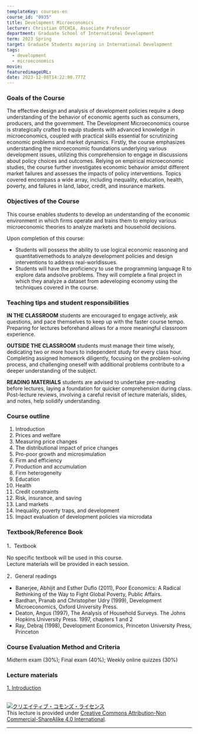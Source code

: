```yaml
---
templateKey: courses-en
course_id: "0935"
title: Development Microeconomics
lecturer: Christian OTCHIA, Associate Professor 
department: Graduate School of International Development
term: 2023 Spring 
target: Graduate Students majoring in International Development 
tags:
  - development
  - microeconomics
movie:
featuredimageURL: 
date: 2023-12-08T14:22:00.777Z
---
```


### Goals of the Course
The effective design and analysis of development policies require a deep understanding of the behavior of economic agents such as consumers, producers, and the government. The Development Microeconomics course is strategically crafted to equip students with advanced knowledge in microeconomics, coupled with practical skills essential for scrutinizing economic problems and market dynamics. Firstly, the course emphasizes understanding the microeconomic foundations underlying various development issues, utilizing this comprehension to engage in discussions about policy choices and outcomes. Relying on empirical microeconomic studies, the course further investigates economic behavior amidst different market failures and assesses the impacts of policy interventions. Topics covered encompass a wide array, including inequality, education, health, poverty, and failures in land, labor, credit, and insurance markets.

### Objectives of the Course
This course enables students to develop an understanding of the economic environment in which firms operate and trains them to employ various microeconomic theories to analyze markets and household decisions.

Upon completion of this course:

- Students will possess the ability to use logical economic reasoning and quantitativemethods to analyze development policies and design interventions to address real-worldissues.
- Students will have the proficiency to use the programming language R to explore data andsolve problems. They will complete a final project in which they analyze a dataset from adeveloping economy using the techniques covered in the course.

### Teaching tips and student responsibilities

**IN THE CLASSROOM** students are encouraged to engage actively, ask questions, and pace themselves to keep up with the faster course tempo. Preparing for lectures beforehand allows for a more meaningful classroom experience.  

**OUTSIDE THE CLASSROOM** students must manage their time wisely, dedicating two or more hours to independent study for every class hour. Completing assigned homework diligently, focusing on the problem-solving process, and challenging oneself with additional problems contribute to a deeper understanding of the subject.  

**READING MATERIALS** students are advised to undertake pre-reading before lectures, laying a foundation for quicker comprehension during class. Post-lecture reviews, involving a careful revisit of lecture materials, slides, and notes, help solidify understanding.  

### Course outline
1. Introduction
2. Prices and welfare
3. Measuring price changes
4. The distributional impact of price changes
5. Pro-poor growth and microsimulation
6. Firm and efficiency
7. Production and accumulation
8. Firm heterogeneity
9. Education
10. Health
11. Credit constraints
12. Risk, insurance, and saving
13. Land markets
14. Inequality, poverty traps, and development
15. Impact evaluation of development policies via microdata

### Textbook/Reference Book

1．Textbook

No specific textbook will be used in this course.  
Lecture materials will be provided in each session.  

2．General readings

- Banerjee, Abhijit and Esther Duflo (2011), Poor Economics: A Radical Rethinking of the Way to Fight Global Poverty, Public Affairs.
- Bardhan, Pranab and Christopher Udry (1999), Development Microeconomics, Oxford University Press.
- Deaton, Angus (1997), The Analysis of Household Surveys. The Johns Hopkins University Press. 1997, chapters 1 and 2
- Ray, Debraj (1998), Development Economics, Princeton University Press, Princeton

### Course Evaluation Method and Criteria
Midterm exam (30%); Final exam (40%); Weekly online quizzes (30%)

### Lecture materials
[1. Introduction](https://ocw.nagoya-u.jp/files/935/230413_LectureHandout_DevMicro_1.pdf)



<br>
<a rel="license" href="http://creativecommons.org/licenses/by-nc-sa/4.0/"><img alt="クリエイティブ・コモンズ・ライセンス" style="border-width:0" style="border-width:0;" data-src="" src="https://i.creativecommons.org/l/by-nc-sa/4.0/88x31.png" /></a><br />This lecture is provided under <a rel="license" href="http://creativecommons.org/licenses/by-nc-sa/4.0/">Creative Commons Attribution-Non Commercial-ShareAlike 4.0 International</a>.

---
